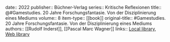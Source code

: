 date:: 2022
publisher:: Büchner-Verlag
series:: Kritische Reflexionen
title:: @#Gamestudies. 20 Jahre Forschungsfantasie. Von der Disziplinierung eines Mediums
volume:: 8
item-type:: [[book]]
original-title:: #Gamestudies. 20 Jahre Forschungsfantasie. Von der Disziplinierung eines Mediums
authors:: [[Rudolf Inderst]], [[Pascal Marc Wagner]]
links:: [Local library](zotero://select/groups/2386895/items/ZB75F5FY), [Web library](https://www.zotero.org/groups/2386895/items/ZB75F5FY)

